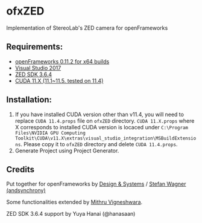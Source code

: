 # ofxZED
Implementation of StereoLab's ZED camera for openFrameworks

## Requirements:
- <a href="http://openframeworks.cc/download/">openFrameworks 0.11.2 for x64 builds</a>
- <a href="https://www.visualstudio.com/">Visual Studio 2017</a>
- <a href="https://www.stereolabs.com/developers/release/3.2/">ZED SDK 3.6.4</a>
- <a href="https://developer.nvidia.com/">CUDA 11.X (11.1~11.5. tested on 11.4)</a>


## Installation:
1. If you have installed CUDA version other than v11.4, you will need to replace `CUDA 11.4.props` file on `ofxZED` directory. `CUDA 11.X.props` where X corresponds to installed CUDA version is locaced under `C:\Program Files\NVIDIA GPU Computing Toolkit\CUDA\v11.X\extras\visual_studio_integration\MSBuildExtensions`. Please copy it to `ofxZED` directory and delete `CUDA 11.4.props`.
2. Generate Project using Project Generator. 

## Credits
Put together for openFrameworks by <a href="http://designandsystems.de">Design & Systems</a> / <a href="http://www.stefanwagner.io">Stefan Wagner (andsynchrony)</a> 

Some functionalities extended by <a href="http://mithru.com/"> Mithru Vigneshwara</a>.

ZED SDK 3.6.4 support by Yuya Hanai (@hanasaan)
